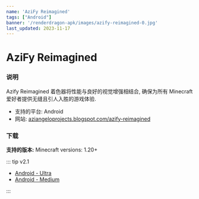 ```yaml
---
name: 'AziFy Reimagined'
tags: ["Android"]
banner: '/renderdragon-apk/images/azify-reimagined-0.jpg'
last_updated: 2023-11-17
---
```


# AziFy Reimagined

<Gallery
:images="[
    '/renderdragon-apk/images/azify-reimagined-0.jpg',
    '/renderdragon-apk/images/azify-reimagined-1.jpg',
    '/renderdragon-apk/images/azify-reimagined-2.jpg',
    ]"
/>

### 说明


Azify Reimagined 着色器将性能与良好的视觉增强相结合, 确保为所有 Minecraft 爱好者提供无缝且引人入胜的游戏体验.

* 支持的平台: Android
* 网站: [aziangeloprojects.blogspot.com/azify-reimagined](https://aziangeloprojects.blogspot.com/2024/01/azify-reimagined-v21.html)

### 下载

**支持的版本:** Minecraft versions: 1.20+

::: tip v2.1

* [Android - Ultra](https://www.mediafire.com/file/5azn4ksj6rv5pih/AziFy_Reimagined_2.1_%2528ULTRA%2529.mcpack)
* [Android - Medium](https://www.mediafire.com/file/nznzyhc1t1h2k1e/AziFy_Reimagined_2.1_%2528MEDIUM%2529.mcpack/file)

:::

